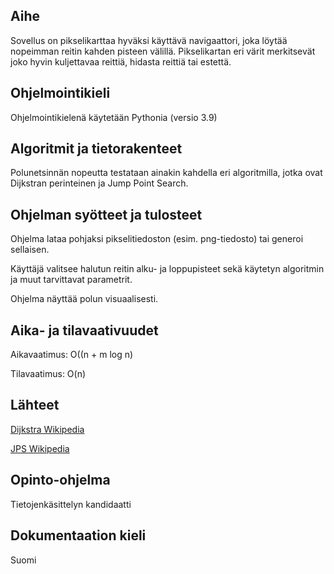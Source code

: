 ## Aihe

Sovellus on pikselikarttaa hyväksi käyttävä navigaattori, joka löytää nopeimman reitin kahden pisteen välillä.  Pikselikartan eri värit merkitsevät joko hyvin kuljettavaa reittiä, hidasta reittiä tai estettä.

## Ohjelmointikieli

Ohjelmointikielenä käytetään Pythonia (versio 3.9)

## Algoritmit ja tietorakenteet

Polunetsinnän nopeutta testataan ainakin kahdella eri algoritmilla, jotka ovat Dijkstran perinteinen ja Jump Point Search.

## Ohjelman syötteet ja tulosteet

Ohjelma lataa pohjaksi pikselitiedoston (esim. png-tiedosto) tai generoi sellaisen.

Käyttäjä valitsee halutun reitin alku- ja loppupisteet sekä käytetyn algoritmin ja muut tarvittavat parametrit.

Ohjelma näyttää polun visuaalisesti.

## Aika- ja tilavaativuudet

Aikavaatimus: O((n + m log n)

Tilavaatimus: O(n)

## Lähteet

[Dijkstra Wikipedia](https://en.wikipedia.org/wiki/Dijkstra%27s_algorithm)

[JPS Wikipedia](https://en.wikipedia.org/wiki/Jump_point_search)

## Opinto-ohjelma

Tietojenkäsittelyn kandidaatti

## Dokumentaation kieli

Suomi
